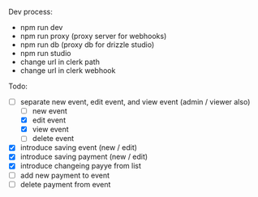 Dev process: 

- npm run dev
- npm run proxy (proxy server for webhooks)
- npm run db (proxy db for drizzle studio)
- npm run studio
- change url in clerk path
- change url in clerk webhook

Todo:

- [ ] separate new event, edit event, and view event (admin / viewer also)
    - [ ] new event
    - [x] edit event
    - [x] view event
    - [ ] delete event
- [x] introduce saving event (new / edit)
- [x] introduce saving payment (new / edit)
- [x] introduce changeing payye from list
- [ ] add new payment to event
- [ ] delete payment from event

